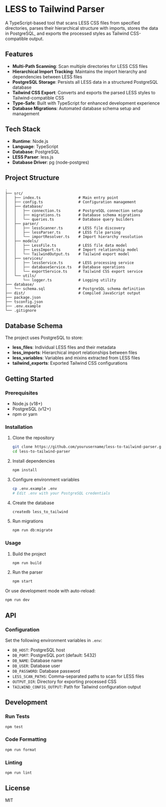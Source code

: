 # LESS to Tailwind Parser

A TypeScript-based tool that scans LESS CSS files from specified directories, parses their hierarchical structure with imports, stores the data in PostgreSQL, and exports the processed styles as Tailwind CSS-compatible output.

## Features

- **Multi-Path Scanning**: Scan multiple directories for LESS CSS files
- **Hierarchical Import Tracking**: Maintains the import hierarchy and dependencies between LESS files
- **PostgreSQL Storage**: Persists all LESS data in a structured PostgreSQL database
- **Tailwind CSS Export**: Converts and exports the parsed LESS styles to Tailwind-compatible CSS
- **Type-Safe**: Built with TypeScript for enhanced development experience
- **Database Migrations**: Automated database schema setup and management

## Tech Stack

- **Runtime**: Node.js
- **Language**: TypeScript
- **Database**: PostgreSQL
- **LESS Parser**: less.js
- **Database Driver**: pg (node-postgres)

## Project Structure

```
.
├── src/
│   ├── index.ts                 # Main entry point
│   ├── config.ts                # Configuration management
│   ├── database/
│   │   ├── connection.ts        # PostgreSQL connection setup
│   │   ├── migrations.ts        # Database schema migrations
│   │   └── queries.ts           # Database query builders
│   ├── parser/
│   │   ├── lessScanner.ts       # LESS file discovery
│   │   ├── lessParser.ts        # LESS file parsing
│   │   └── importResolver.ts    # Import hierarchy resolution
│   ├── models/
│   │   ├── LessFile.ts          # LESS file data model
│   │   ├── LessImport.ts        # Import relationship model
│   │   └── TailwindOutput.ts    # Tailwind export model
│   ├── services/
│   │   ├── lessService.ts       # LESS processing service
│   │   ├── databaseService.ts   # Database operations
│   │   └── exportService.ts     # Tailwind CSS export service
│   └── utils/
│       └── logger.ts            # Logging utility
├── database/
│   └── schema.sql               # PostgreSQL schema definition
├── dist/                        # Compiled JavaScript output
├── package.json
├── tsconfig.json
├── .env.example
└── .gitignore
```

## Database Schema

The project uses PostgreSQL to store:

- **less_files**: Individual LESS files and their metadata
- **less_imports**: Hierarchical import relationships between files
- **less_variables**: Variables and mixins extracted from LESS files
- **tailwind_exports**: Exported Tailwind CSS configurations

## Getting Started

### Prerequisites

- Node.js (v18+)
- PostgreSQL (v12+)
- npm or yarn

### Installation

1. Clone the repository
   ```bash
   git clone https://github.com/yourusername/less-to-tailwind-parser.git
   cd less-to-tailwind-parser
   ```

2. Install dependencies
   ```bash
   npm install
   ```

3. Configure environment variables
   ```bash
   cp .env.example .env
   # Edit .env with your PostgreSQL credentials
   ```

4. Create the database
   ```bash
   createdb less_to_tailwind
   ```

5. Run migrations
   ```bash
   npm run db:migrate
   ```

### Usage

1. Build the project
   ```bash
   npm run build
   ```

2. Run the parser
   ```bash
   npm start
   ```

Or use development mode with auto-reload:
   ```bash
   npm run dev
   ```

## API

### Configuration

Set the following environment variables in `.env`:

- `DB_HOST`: PostgreSQL host
- `DB_PORT`: PostgreSQL port (default: 5432)
- `DB_NAME`: Database name
- `DB_USER`: Database user
- `DB_PASSWORD`: Database password
- `LESS_SCAN_PATHS`: Comma-separated paths to scan for LESS files
- `OUTPUT_DIR`: Directory for exporting processed CSS
- `TAILWIND_CONFIG_OUTPUT`: Path for Tailwind configuration output

## Development

### Run Tests
```bash
npm test
```

### Code Formatting
```bash
npm run format
```

### Linting
```bash
npm run lint
```

## License

MIT
